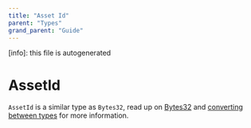 ```yaml
---
title: "Asset Id"
parent: "Types"
grand_parent: "Guide"
---
```


[info]: this file is autogenerated
# AssetId

`AssetId` is a similar type as `Bytes32`, read up on [Bytes32](./bytes32.md) and [converting between types](./conversion.md) for more information.

